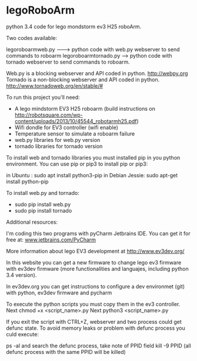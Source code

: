 # legoRoboArm
python 3.4 code for lego mondstorm ev3 H25 roboArm. 

Two codes available:

legoroboarmweb.py ---> python code with web.py webserver to send commands to roboarm
legoroboarmtornado.py --> python code with tornado webserver to send commands to roboarm. 

Web.py is a blocking webserver and API coded in python. http://webpy.org
Tornado is a non-blocking webserver and API coded in python. http://www.tornadoweb.org/en/stable/#

To run this project you'll need:

- A lego mindstorm EV3 H25 roboarm (build instructions on http://robotsquare.com/wp-content/uploads/2013/10/45544_robotarmh25.pdf)
- Wifi dondle for EV3 controller (wifi enable)
- Temperature sensor to simulate a roboarm failure
- web.py libraries for web.py version
- tornado libraries for tornado version

To install web and tornado libraries you must installed pip in you python environment. You can use pip or pip3
to install pip or pip3:

in Ubuntu       : sudo apt install python3-pip
in Debian Jessie: sudo apt-get install python-pip

To install web.py and tornado:

- sudo pip install web.py
- sudo pip install tornado

Additional resources: 

I'm coding this two programs with pyCharm Jetbrains IDE. You can get it for free at: www.jetbrains.com/PyCharm

More information about lego EV3 development at http://www.ev3dev.org/

In this website you can get a new firmware to change lego ev3 firmware with ev3dev firmware (more functionalities and languajes, including python 3.4 version).

In ev3dev.org you can get instructions to configure a dev environmet (git) with python, ev3dev firmware and pycharm

To execute the python scripts you must copy them in the ev3 controller.
Next chmod +x <script_name>.py
Next python3 <script_name>.py

If you exit the script with CTRL+Z, webserver and two process could get defunc state. To avoid memory leaks or problem with defunc process you culd execute:

ps -al and search the defunc process, take note of PPID field
kill -9 PPID (all defunc process with the same PPID will be killed)
